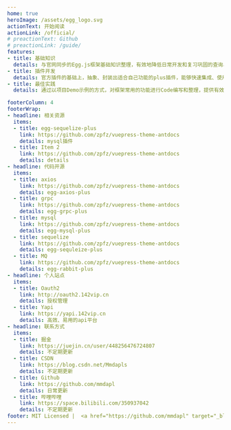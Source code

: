 ```yaml
---
home: true
heroImage: /assets/egg_logo.svg
actionText: 开始阅读
actionLink: /official/
# preactionText: Github
# preactionLink: /guide/
features:
- title: 基础知识
  details: 与官网同步的Egg.js框架基础知识整理，有效地降低日常开发和复习巩固的查询、学习时间。
- title: 插件开发
  details: 官方插件的基础上，抽象、封装出适合自己功能的plus插件，能够快速集成、使用在新的项目中。
- title: 最佳实践
  details: 通过以项目Demo示例的方式，对框架常用的功能进行Code编写和整理，提供有效且易用的代码封装。

footerColumn: 4
footerWrap: 
- headline: 相关资源
  items:
  - title: egg-sequelize-plus
    link: https://github.com/zpfz/vuepress-theme-antdocs
    details: mysql插件
  - title: Item 2
    link: https://github.com/zpfz/vuepress-theme-antdocs
    details: details
- headline: 代码开源
  items:
  - title: axios
    link: https://github.com/zpfz/vuepress-theme-antdocs
    details: egg-axios-plus
  - title: grpc
    link: https://github.com/zpfz/vuepress-theme-antdocs
    details: egg-grpc-plus
  - title: mysql
    link: https://github.com/zpfz/vuepress-theme-antdocs
    details: egg-mysql-plus
  - title: sequelize
    link: https://github.com/zpfz/vuepress-theme-antdocs
    details: egg-sequleize-plus
  - title: MQ
    link: https://github.com/zpfz/vuepress-theme-antdocs
    details: egg-rabbit-plus
- headline: 个人站点
  items:
  - title: Oauth2
    link: http://oauth2.142vip.cn
    details: 授权管理
  - title: Yapi
    link: https://yapi.142vip.cn
    details: 高效、易用的api平台
- headline: 联系方式
  items:
  - title: 掘金
    link: https://juejin.cn/user/448256476724807
    details: 不定期更新
  - title: CSDN
    link: https://blog.csdn.net/Mmdapls
    details: 不定期更新
  - title: Github
    link: https://github.com/mmdapl
    details: 日常更新
  - title: 哔哩哔哩
    link: https://space.bilibili.com/350937042
    details: 不定期更新
footer: MIT Licensed |  <a href="https://github.com/mmdapl" target="_blank">Rong姐姐好可爱</a> | Copyright © 2018-2022 All Rights Reserved  <a href="https://tongji.baidu.com/web/welcome/login" target="_blank">百度统计</a>
---
```


